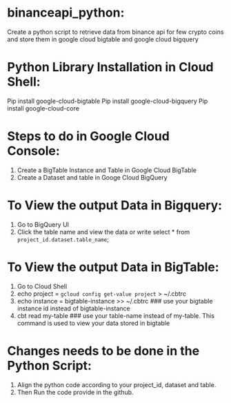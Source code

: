 # binanceapi_python:

Create a python script to retrieve data from binance api for few crypto coins and store 
them in google cloud bigtable and google cloud bigquery

# Python Library Installation in Cloud Shell:

Pip install google-cloud-bigtable
Pip install google-cloud-bigquery
Pip install google-cloud-core

# Steps to do in Google Cloud Console:

1. Create a BigTable Instance and Table in Google Cloud BigTable
2. Create a Dataset and table in Googe Cloud BigQuery

# To View the output Data in Bigquery:

1. Go to BigQuery UI
2. Click the table name and view the data or write select * from `project_id.dataset.table_name`;

# To View the output Data in BigTable:

1. Go to Cloud Shell
2. echo project = `gcloud config get-value project` > ~/.cbtrc
3. echo instance = bigtable-instance >> ~/.cbtrc ### use your bigtable instance id instead of bigtable-instance
4. cbt read my-table  ### use your table-name instead of my-table. This command is used to view your data stored in bigtable

# Changes needs to be done in the Python Script:

1. Align the python code according to your project_id, dataset and table.
2. Then Run the code provide in the github.


